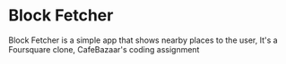 # Block Fetcher

Block Fetcher is a simple app that shows nearby places to the user, It's a Foursquare clone, CafeBazaar's coding assignment